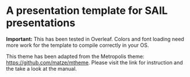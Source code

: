 # A presentation template for SAIL presentations

**Important:** This has been tested in Overleaf. Colors and font loading need more work for the template to compile correctly in your OS.

This theme has been adapted from the Metropolis theme: https://github.com/matze/mtheme. Please visit the link for instruction and the take a look at the manual.